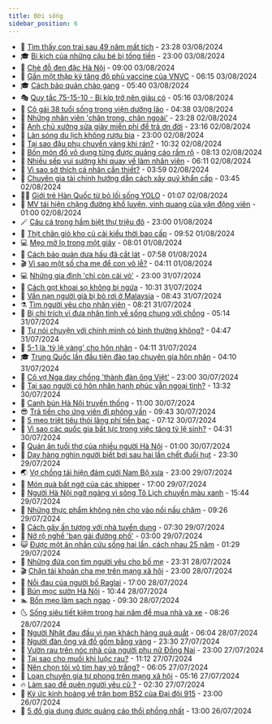```yaml
---
title: Đời sống
sidebar_position: 6
---
```


<!-- vnexpress-doi-song:START -->
- 🚀 [Tìm thấy con trai sau 49 năm mất tích](https://vnexpress.net/tim-thay-con-trai-sau-49-nam-mat-tich-4777395.html) - 23:28 03/08/2024
- 🎓 [Bi kịch của những cậu bé bị tống tiền](https://vnexpress.net/bi-kich-cua-nhung-cau-be-bi-tong-tien-4777323.html) - 23:00 03/08/2024
- 🚦 [Chè đỗ đen đặc Hà Nội](https://vnexpress.net/che-do-den-dac-ha-noi-4777321.html) - 09:00 03/08/2024
- 🦣 [Gần một thập kỷ tăng độ phủ vaccine của VNVC](https://vnexpress.net/gan-mot-thap-ky-tang-do-phu-vaccine-cua-vnvc-4777334.html) - 06:15 03/08/2024
- 🎓 [Cách bảo quản chảo gang](https://vnexpress.net/cach-bao-quan-chao-gang-4777159.html) - 05:40 03/08/2024
- 🎭 [Quy tắc 75-15-10 - Bí kíp trở nên giàu có](https://vnexpress.net/quy-tac-75-15-10-bi-kip-tro-nen-giau-co-4777108.html) - 05:16 03/08/2024
- 🦅 [Cô gái 38 tuổi sống trong viện dưỡng lão](https://vnexpress.net/co-gai-38-tuoi-song-trong-vien-duong-lao-4777244.html) - 04:38 03/08/2024
- 🎃 [Những nhân viên &#39;chân trong, chân ngoài&#39;](https://vnexpress.net/nhung-nhan-vien-chan-trong-chan-ngoai-4776258.html) - 23:28 02/08/2024
- 💪 [Anh chủ xưởng sửa giày miễn phí để trả ơn đời](https://vnexpress.net/anh-chu-xuong-sua-giay-mien-phi-de-tra-on-doi-4773793.html) - 23:16 02/08/2024
- 🐻 [Làn sóng du lịch không rượu bia](https://vnexpress.net/lan-song-du-lich-khong-ruou-bia-4777166.html) - 23:00 02/08/2024
- 🧠 [Tại sao đậu phụ chuyển vàng khi rán?](https://vnexpress.net/tai-sao-dau-phu-chuyen-vang-khi-ran-4777072.html) - 10:32 02/08/2024
- 🐘 [Bốn món đồ vô dụng từng được quảng cáo rầm rộ](https://vnexpress.net/bon-mon-do-vo-dung-tung-duoc-quang-cao-ram-ro-4777004.html) - 08:13 02/08/2024
- 👹 [Nhiều sếp vui sướng khi quay về làm nhân viên](https://vnexpress.net/nhieu-sep-vui-suong-khi-quay-ve-lam-nhan-vien-4776986.html) - 06:11 02/08/2024
- 💂 [Vì sao sở thích cá nhân cần thiết?](https://vnexpress.net/vi-sao-so-thich-ca-nhan-can-thiet-4776949.html) - 03:59 02/08/2024
- 🦍 [Chuyên gia tài chính hướng dẫn cách xây quỹ khẩn cấp](https://vnexpress.net/chuyen-gia-tai-chinh-huong-dan-cach-xay-quy-khan-cap-4776543.html) - 03:45 02/08/2024
- 🧑‍🏫 [Giới trẻ Hàn Quốc từ bỏ lối sống YOLO](https://vnexpress.net/gioi-tre-han-quoc-tu-bo-loi-song-yolo-4776697.html) - 01:07 02/08/2024
- 🧰 [MV tái hiện chặng đường khổ luyện, vinh quang của vận động viên](https://vnexpress.net/mv-tai-hien-chang-duong-kho-luyen-vinh-quang-cua-van-dong-vien-4776248.html) - 01:00 02/08/2024
- 🪄 [Câu cá trong hầm biệt thự triệu đô](https://vnexpress.net/cau-ca-trong-ham-biet-thu-trieu-do-4776742.html) - 23:00 01/08/2024
- 🐲 [Thịt chân giò kho củ cải kiểu thời bao cấp](https://vnexpress.net/doi-song-cooking-thit-chan-gio-kho-cu-cai-kieu-thoi-bao-cap-4776668.html) - 09:52 01/08/2024
- 💻 [Mẹo mở lọ trong một giây](https://vnexpress.net/meo-mo-lo-trong-mot-giay-4775030.html) - 08:01 01/08/2024
- 🐘 [Cách bảo quản dưa hấu đã cắt lát](https://vnexpress.net/cach-bao-quan-dua-hau-da-cat-lat-4776238.html) - 07:58 01/08/2024
- 🎬 [Vì sao một số cha mẹ để con vô lễ?](https://vnexpress.net/vi-sao-mot-so-cha-me-de-con-vo-le-4776461.html) - 04:11 01/08/2024
- 💻 [Những gia đình &#39;chỉ còn cái vỏ&#39;](https://vnexpress.net/nhung-gia-dinh-chi-con-cai-vo-4774156.html) - 23:00 31/07/2024
- 🧰 [Cách gọt khoai sọ không bị ngứa](https://vnexpress.net/doi-song-cooking-cach-got-khoai-so-khong-bi-ngua-4776217.html) - 10:31 31/07/2024
- 🫣 [Vấn nạn người già bị bỏ rơi ở Malaysia](https://vnexpress.net/van-nan-nguoi-gia-bi-bo-roi-o-malaysia-4775644.html) - 08:43 31/07/2024
- ⚗️ [Tìm người yêu cho nhân viên](https://vnexpress.net/tim-nguoi-yeu-cho-nhan-vien-4776106.html) - 08:21 31/07/2024
- 🌊 [Bị chỉ trích vì đưa nhân tình về sống chung với chồng](https://vnexpress.net/bi-chi-trich-vi-dua-nhan-tinh-ve-song-chung-voi-chong-4776062.html) - 05:14 31/07/2024
- 💃 [Tự nói chuyện với chính mình có bình thường không?](https://vnexpress.net/tu-noi-chuyen-voi-chinh-minh-co-binh-thuong-khong-4776059.html) - 04:47 31/07/2024
- 🦆 [5-1 là &#39;tỷ lệ vàng&#39; cho hôn nhân](https://vnexpress.net/5-1-la-ty-le-vang-cho-hon-nhan-4776095.html) - 04:11 31/07/2024
- 🎓 [Trung Quốc lần đầu tiên đào tạo chuyên gia hôn nhân](https://vnexpress.net/trung-quoc-lan-dau-tien-dao-tao-chuyen-gia-hon-nhan-4775898.html) - 04:10 31/07/2024
- 💪 [Cô vợ Nga dạy chồng &#39;thành đàn ông Việt&#39;](https://vnexpress.net/co-vo-nga-day-chong-thanh-dan-ong-viet-4775434.html) - 23:00 30/07/2024
- 🤔 [Tại sao người có hôn nhân hạnh phúc vẫn ngoại tình?](https://vnexpress.net/tai-sao-nguoi-co-hon-nhan-hanh-phuc-van-ngoai-tinh-4775808.html) - 13:32 30/07/2024
- 🧰 [Canh bún Hà Nội truyền thống](https://vnexpress.net/doi-song-cooking-canh-bun-ha-noi-truyen-thong-4775380.html) - 11:00 30/07/2024
- 😎 [Trả tiền cho ứng viên đi phỏng vấn](https://vnexpress.net/tra-tien-cho-ung-vien-di-phong-van-4775731.html) - 09:43 30/07/2024
- 🌮 [5 mẹo triệt tiêu thói lãng phí tiền bạc](https://vnexpress.net/5-meo-triet-tieu-thoi-lang-phi-tien-bac-4775426.html) - 07:12 30/07/2024
- 🧠 [Vì sao các quốc gia bất lực trong việc tăng tỷ lệ sinh?](https://vnexpress.net/vi-sao-cac-quoc-gia-bat-luc-trong-viec-tang-ty-le-sinh-4775186.html) - 04:31 30/07/2024
- 🎡 [Quán ăn tuổi thơ của nhiều người Hà Nội](https://vnexpress.net/quan-an-tuoi-tho-cua-nhieu-nguoi-ha-noi-4775365.html) - 01:00 30/07/2024
- 🎡 [Dạy hàng nghìn người biết bơi sau hai lần chết đuối hụt](https://vnexpress.net/day-hang-nghin-nguoi-biet-boi-sau-hai-lan-chet-duoi-hut-4774848.html) - 23:30 29/07/2024
- 🌏 [Vợ chồng tái hiện đám cưới Nam Bộ xưa](https://vnexpress.net/vo-chong-tai-hien-dam-cuoi-nam-bo-xua-4773792.html) - 23:00 29/07/2024
- 🐻 [Món quà bất ngờ của các shipper](https://vnexpress.net/mon-qua-bat-ngo-cua-cac-shipper-4775199.html) - 17:00 29/07/2024
- 💂 [Người Hà Nội ngỡ ngàng vì sông Tô Lịch chuyển màu xanh](https://vnexpress.net/nguoi-ha-noi-ngo-ngang-vi-song-to-lich-chuyen-mau-xanh-4775399.html) - 15:44 29/07/2024
- 🥸 [Những thực phẩm không nên cho vào nồi nấu chậm](https://vnexpress.net/doi-song-cooking-nhung-thuc-pham-khong-nen-cho-vao-noi-nau-cham-4775188.html) - 09:26 29/07/2024
- 🌋 [Cách gây ấn tượng với nhà tuyển dụng](https://vnexpress.net/cach-gay-an-tuong-voi-nha-tuyen-dung-4775109.html) - 07:30 29/07/2024
- 🦩 [Nở rộ nghề &#39;bạn gái đường phố&#39;](https://vnexpress.net/no-ro-nghe-ban-gai-duong-pho-4775001.html) - 03:00 29/07/2024
- 😺 [Được một ân nhân cứu sống hai lần, cách nhau 25 năm](https://vnexpress.net/duoc-mot-an-nhan-cuu-song-hai-lan-cach-nhau-25-nam-4774961.html) - 01:29 29/07/2024
- 🐻 [Những đứa con tìm người yêu cho bố mẹ](https://vnexpress.net/nhung-dua-con-tim-nguoi-yeu-cho-bo-me-4773723.html) - 23:31 28/07/2024
- 🎬 [Chặn tài khoản cha mẹ trên mạng xã hội](https://vnexpress.net/chan-tai-khoan-cha-me-tren-mang-xa-hoi-4774578.html) - 23:00 28/07/2024
- 🎊 [Nỗi đau của người bố Raglai](https://vnexpress.net/noi-dau-cua-nguoi-bo-raglai-4774914.html) - 17:00 28/07/2024
- 💄 [Bún mọc sườn Hà Nội](https://vnexpress.net/doi-song-cooking-bun-moc-suon-ha-noi-4774929.html) - 10:44 28/07/2024
- 🏊 [Bốn mẹo làm sạch ngao](https://vnexpress.net/doi-song-cooking-bon-meo-lam-sach-ngao-4774605.html) - 09:30 28/07/2024
- 🌜 [Sống siêu tiết kiệm trong hai năm để mua nhà và xe](https://vnexpress.net/song-sieu-tiet-kiem-trong-hai-nam-de-mua-nha-va-xe-4774877.html) - 08:26 28/07/2024
- 🤡 [Người Nhật đau đầu vì nạn khách hàng quá quắt](https://vnexpress.net/nguoi-nhat-dau-dau-vi-nan-khach-hang-qua-quat-4774871.html) - 06:04 28/07/2024
- 🥰 [Người đàn ông vá đồ gốm bằng vàng](https://vnexpress.net/nguoi-dan-ong-va-do-gom-bang-vang-4774769.html) - 23:30 27/07/2024
- 🦍 [Vườn rau trên nóc nhà của người phụ nữ Đồng Nai](https://vnexpress.net/vuon-rau-tren-noc-nha-cua-nguoi-phu-nu-dong-nai-4774612.html) - 23:00 27/07/2024
- 🫣 [Tại sao cho muối khi luộc rau?](https://vnexpress.net/doi-song-cooking-tai-sao-cho-muoi-khi-luoc-rau-4774724.html) - 11:12 27/07/2024
- 🚦 [Nên chọn tỏi vỏ tím hay vỏ trắng?](https://vnexpress.net/doi-song-cooking-nen-chon-toi-vo-tim-hay-vo-trang-4774385.html) - 06:05 27/07/2024
- 🐘 [Loạn chuyên gia tự phong trên mạng xã hội](https://vnexpress.net/loan-chuyen-gia-tu-phong-tren-mang-xa-hoi-4774680.html) - 05:16 27/07/2024
- 🔥 [Làm sao để quên người yêu cũ ?](https://vnexpress.net/lam-sao-de-quen-nguoi-yeu-cu-4774519.html) - 02:30 27/07/2024
- 🎃 [Ký ức kinh hoàng về trận bom B52 của Đại đội 915](https://vnexpress.net/ky-uc-kinh-hoang-ve-tran-bom-b52-cua-dai-doi-915-4773759.html) - 23:00 26/07/2024
- 🥳 [5 đồ gia dụng được quảng cáo thổi phồng nhất](https://vnexpress.net/5-do-gia-dung-duoc-quang-cao-thoi-phong-nhat-4773028.html) - 13:00 26/07/2024<!-- vnexpress-doi-song:END -->
